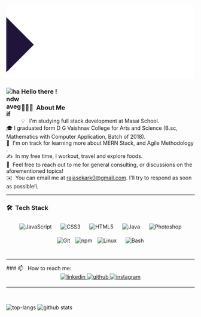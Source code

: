 ![BannerGIF](https://github.com/0Raj/0Raj/blob/c33f649907407651e84c45f5fc334af2c19ac1c4/ezgif.com-gif-maker.gif)


### <img alt="handwavegif" src="https://user-images.githubusercontent.com/39513876/112366216-8cfe7400-8cfe-11eb-8116-7d3dbae20e97.gif" width='40' align="left"/> Hello there !
<!-- ![version :20.08.2021](https://img.shields.io/badge/version-20.08.2021-informational) &nbsp;
![profile count](https://komarev.com/ghpvc/?username=AbhishekSinghDhadwal&color=red)&nbsp;
[![GitHub Rajasekar](https://img.shields.io/github/followers/AbhishekSinghDhadwal?label=follow&style=social)](https://github.com/0Raj)&nbsp;
![build: passing](https://img.shields.io/badge/build-passing-success) -->
### 👨🏻‍💻 &nbsp;About Me

💡 &nbsp; I'm studying full stack development at Masai School. \
🎓&nbsp;I graduated form D G Vaishnav College for Arts and Science (B.sc, Mathematics with Computer Application, Batch of 2018).\
🌱 &nbsp;I'm on track for learning more about MERN Stack, and Agile Methodology .\
✍️ &nbsp;In my free time, I workout, travel and explore foods.\
💬 &nbsp;Feel free to reach out to me for general consulting, or discussions on the aforementioned topics!\
✉️ &nbsp;You can email me at rajasekark0@gmail.com. I'll try to respond as soon as possible!\
<hr>

### 🛠 &nbsp;Tech Stack

<div align="center">  
<img style="margin: 10px" src="https://profilinator.rishav.dev/skills-assets/javascript-original.svg" alt="JavaScript" height="50" />  
<!-- <img style="margin: 10px" src="https://profilinator.rishav.dev/skills-assets/react-original-wordmark.svg" alt="React" height="50" />   -->
<img style="margin: 10px" src="https://profilinator.rishav.dev/skills-assets/css3-original-wordmark.svg" alt="CSS3" height="50" />  
<img style="margin: 10px" src="https://profilinator.rishav.dev/skills-assets/html5-original-wordmark.svg" alt="HTML5" height="50" />  
<!-- <img style="margin: 10px" src="https://profilinator.rishav.dev/skills-assets/bootstrap-plain.svg" alt="Bootstrap" height="50" />   -->
<img style="margin: 10px" src="https://profilinator.rishav.dev/skills-assets/java-original-wordmark.svg" alt="Java" height="50" />  
<img style="margin: 10px" src="https://profilinator.rishav.dev/skills-assets/photoshop-plain.svg" alt="Photoshop" height="50" />  
<img style="margin: 10px" src="https://profilinator.rishav.dev/skills-assets/git-scm-icon.svg" alt="Git" height="50" />  
<img src="https://img.shields.io/badge/npm-CB3837?style=for-the-badge&logo=npm&logoColor=white" alt="npm"/ >
<img style="margin: 10px" src="https://profilinator.rishav.dev/skills-assets/linux-original.svg" alt="Linux" height="50" />  
<img style="margin: 10px" src="https://profilinator.rishav.dev/skills-assets/gnu_bash-icon.svg" alt="Bash" height="50" />  

</div>  
</br>

<hr>
### 📫 &nbsp; How to reach me:


<div align="center"><a href="https://www.linkedin.com/in/krajasekar02/" target="_blank">
<img src=https://img.shields.io/badge/linkedin-%231E77B5.svg?&style=for-the-badge&logo=linkedin&logoColor=white alt=linkedin style="margin-bottom: 5px;" />
</a>  
<a href="https://github.com/0Raj" target="_blank">
<img src=https://img.shields.io/badge/github-%2324292e.svg?&style=for-the-badge&logo=github&logoColor=white alt=github style="margin-bottom: 5px;" />
</a>
<a href="https://instagram.com/r_a_j_2" target="_blank">
<img src=https://img.shields.io/badge/instagram-%23000000.svg?&style=for-the-badge&logo=instagram&logoColor=white alt=instagram style="margin-bottom: 5px;" />
</a>

<hr>
</div>  
  

<br/>  


<!-- <a href="https://www.linkedin.com/in/krajasekar02/"><img alt="LinkedIn" src="https://img.shields.io/badge/linkedin%20-%230077B5.svg?&style=flat&logo=linkedin&logoColor=white"/></a> &nbsp;
<a href="mailto:rajasekark0@gmail.com"><img alt="Gmail" src="https://img.shields.io/badge/Gmail-D14836?style=flat&logo=gmail&logoColor=white" /></a> &nbsp;
<a href="https://instagram.com/r_a_j_2"><img src="https://img.shields.io/badge/-@r_a_j_2-E4405F?style=flat&logo=Instagram&logoColor=white"/></a> &nbsp;
 -->
![top-langs](https://github-readme-stats.vercel.app/api/top-langs?username=0Raj&show_icons=true&theme=radical)
![github stats](https://github-readme-stats.vercel.app/api?username=0Raj&show_icons=true&theme=radical)
<!--
**0Raj/0Raj** is a ✨ _special_ ✨ repository because its `README.md` (this file) appears on your GitHub profile.

Here are some ideas to get you started:

- 🔭 I’m currently working on ...
- 🌱 I’m currently learning ...
- 👯 I’m looking to collaborate on ...
- 🤔 I’m looking for help with ...
- 💬 Ask me about ...
- 📫 How to reach me: ...
- 😄 Pronouns: ...
- ⚡ Fun fact: ...

